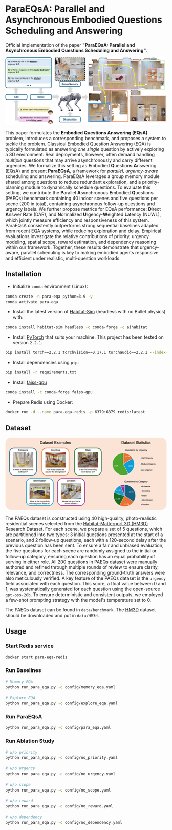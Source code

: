 # ParaEQsA: Parallel and Asynchronous Embodied Questions Scheduling and Answering

Official implementation of the paper **"ParaEQsA: Parallel and Asynchronous Embodied Questions Scheduling and Answering"**.

![EQsA Problem](imgs/figure_1.jpg)

This paper formulates the **Embodied Questions Answering (EQsA)** problem, introduces a corresponding benchmark, and proposes a system to tackle the problem. Classical Embodied Question Answering (EQA) is typically formulated as answering *one single* question by actively exploring a 3D environment. Real deployments, however, often demand handling *multiple* questions that may arrive asynchronously and carry different urgencies. We formalize this setting as **E**mbodied **Q**uestion**s** **A**nswering (EQsA) and present **ParaEQsA**, a framework for *parallel, urgency-aware* scheduling and answering. ParaEQsA leverages a group memory module shared among questions to reduce redundant exploration, and a priority-planning module to dynamically schedule questions. To evaluate this setting, we contribute the **P**arallel **A**synchronous **E**mbodied **Q**uestion**s** (PAEQs) benchmark containing 40 indoor scenes and five questions per scene (200 in total), containing asynchronous follow-up questions and urgency labels. We further propose metrics for EQsA performance: **D**irect **A**nswer **R**ate (DAR), and **N**ormalized **U**rgency-**W**eighted **L**atency (NUWL), which jointly measure efficiency and responsiveness of this system. ParaEQsA consistently outperforms strong sequential baselines adapted from recent EQA systems, while reducing exploration and delay. Empirical evaluations investigate the relative contributions of priority, urgency modeling, spatial scope, reward estimation, and dependency reasoning within our framework. Together, these results demonstrate that urgency-aware, parallel scheduling is key to making embodied agents responsive and efficient under realistic, multi-question workloads.

## Installation

- Initialize `conda` environment (Linux):

```bash
conda create -n para-eqa python=3.9 -y
conda activate para-eqa
```

- Install the latest version of [Habitat-Sim](https://github.com/facebookresearch/habitat-sim) (headless with no Bullet physics) with:

``` bash
conda install habitat-sim headless -c conda-forge -c aihabitat
```

- Install [PyTorch](https://pytorch.org) that suits your machine. This project has been tested on version `2.2.1`.

```bash
pip install torch==2.2.1 torchvision==0.17.1 torchaudio==2.2.1 --index-url https://download.pytorch.org/whl/cu118
```

- Install dependencies using `pip`:

```bash
pip install -r requirements.txt
```

- Install [faiss-gpu](https://github.com/facebookresearch/faiss)

```bash
conda install -c conda-forge faiss-gpu
```

- Prepare Redis using Docker:

```bash
docker run -d --name para-eqa-redis -p 6379:6379 redis:latest
```

## Dataset

![PAEQs benchmark](imgs/dataset.jpg)

The PAEQs dataset is constructed using 40 high-quality, photo-realistic residential scenes selected from the [Habitat-Matterport 3D (HM3D)](https://aihabitat.org/datasets/hm3d-semantics/) Research Dataset. For each scene, we prepare a set of 5 questions, which are partitioned into two types: 3 initial questions presented at the start of a scenario, and 2 follow-up questions, each with a 120-second delay after the previous question has been sent. To ensure a fair and unbiased evaluation, the five questions for each scene are randomly assigned to the initial or follow-up category, ensuring each question has an equal probability of serving in either role. All 200 questions in PAEQs dataset were manually authored and refined through multiple rounds of review to ensure clarity, relevance, and correctness. The corresponding ground-truth answers were also meticulously verified. A key feature of the PAEQs dataset is the `urgency` field associated with each question. This score, a float value between 0 and 1, was systematically generated for each question using the open-source `gpt-oss-20b`. To ensure deterministic and consistent outputs, we employed a few-shot prompting strategy with the model's temperature set to 0.

The PAEQs dataset can be found in `data/benchmark`. The [HM3D](https://aihabitat.org/datasets/hm3d-semantics/) dataset should be downloaded and put in `data/HM3d`.

## Usage

### Start Redis service

```bash
docker start para-eqa-redis
```

### Run Baselines

```bash
# Memory EQA
python run_para_eqa.py -c config/memory_eqa.yaml

# Explore EQA
python run_para_eqa.py -c config/explore_eqa.yaml
```

### Run ParaEQsA

```bash
python run_para_eqa.py -c config/para_eqa.yaml
```

### Run Ablation Study

```bash
# w/o priority
python run_para_eqa.py -c config/no_priority.yaml

# w/o urgency
python run_para_eqa.py -c config/no_urgency.yaml

# w/o scope
python run_para_eqa.py -c config/no_scope.yaml

# w/o reward
python run_para_eqa.py -c config/no_reward.yaml

# w/o dependency
python run_para_eqa.py -c config/no_dependency.yaml
```
